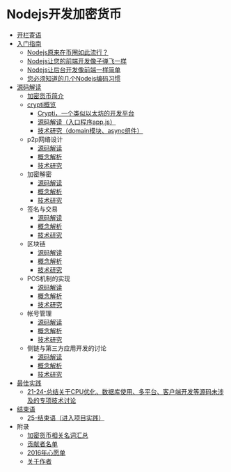 # Nodejs开发加密货币

- [开栏寄语](/1-开栏寄语/1-开栏寄语.md)
- [入门指南](/2-入门指南/readme.md)
    * [Nodejs原来在币圈如此流行？](/2-入门指南/1-Nodejs原来在币圈如此流行？.md)
    * [Nodejs让您的前端开发像子弹飞一样](/2-入门指南/2-Nodejs让您的前端开发像子弹飞一样.md)
    * [Nodejs让后台开发像前端一样简单](/2-入门指南/3-Nodejs让后台开发像前端一样简单.md)
    * [您必须知道的几个Nodejs编码习惯](/2-入门指南/4-您必须知道的几个Nodejs编码习惯.md)
- [源码解读](/3-源码解读/readme.md)
  - [加密货币简介](/3-源码解读/0-加密货币简介/readme.md)
  - [crypti概览](/3-源码解读/1-crypti概览/readme.md)
      * [Crypti，一个类似以太坊的开发平台](/3-源码解读/1-crypti概览/5-Crypti，一个类似以太坊的开发平台.md)
      * [源码解读（入口程序app.js）](/3-源码解读/1-crypti概览/6-源码解读（入口程序app.js）.md)
      * [技术研究（domain模块、async组件）](/3-源码解读/1-crypti概览/7-技术研究（domain模块、async组件）.md)
  - p2p网络设计
      * [源码解读](/3-源码解读/2-p2p网络设计/1-源码解读.md)
      * [概念解析](/3-源码解读/2-p2p网络设计/2-概念解析.md)
      * [技术研究](/3-源码解读/2-p2p网络设计/3-技术研究.md)
  - 加密解密
      * [源码解读](/3-源码解读/3-加密解密/1-源码解读.md)
      * [概念解析](/3-源码解读/3-加密解密/2-概念解析.md)
      * [技术研究](/3-源码解读/3-加密解密/3-技术研究.md)
  - 签名与交易
      * [源码解读](/3-源码解读/4-签名与交易/1-源码解读.md)
      * [概念解析](/3-源码解读/4-签名与交易/2-概念解析.md)
      * [技术研究](/3-源码解读/4-签名与交易/3-技术研究.md)
  - 区块链
      * [源码解读](/3-源码解读/5-区块链/1-源码解读.md)
      * [概念解析](/3-源码解读/5-区块链/2-概念解析.md)
      * [技术研究](/3-源码解读/5-区块链/3-技术研究.md)
  - POS机制的实现
      * [源码解读](/3-源码解读/6-POS机制的实现/1-源码解读.md)
      * [概念解析](/3-源码解读/6-POS机制的实现/2-概念解析.md)
      * [技术研究](/3-源码解读/6-POS机制的实现/3-技术研究.md)
  - 帐号管理
      * [源码解读](/3-源码解读/7-帐号管理/1-源码解读.md)
      * [概念解析](/3-源码解读/7-帐号管理/2-概念解析.md)
      * [技术研究](/3-源码解读/7-帐号管理/3-技术研究.md)
  - 侧链与第三方应用开发的讨论
      * [源码解读](/3-源码解读/8-侧链与第三方应用开发的讨论/1-源码解读.md)
      * [概念解析](/3-源码解读/8-侧链与第三方应用开发的讨论/2-概念解析.md)
      * [技术研究](/3-源码解读/8-侧链与第三方应用开发的讨论/3-技术研究.md)
- [最佳实践](/4-最佳实践/readme.md)
    * [21-24-总结关于CPU优化、数据库使用、多平台、客户端开发等源码未涉及的专项技术讨论](/4-最佳实践/21-24-总结关于CPU优化、数据库使用、多平台、客户端开发等源码未涉及的专项技术讨论.md)
- [结束语](/5-结束语/readme.md)
    * [25-结束语（进入项目实践）](/5-结束语/25-结束语（进入项目实践）.md)
- 附录
    * [加密货币相关名词汇总](/6-附录/1-加密货币相关名词汇总.md)
    * [贡献者名单](/6-附录/2-贡献者名单.md)
    * [2016年心愿单](/6-附录/3-2016年心愿单.md)
    * [关于作者](/6-附录/4-关于作者.md)
